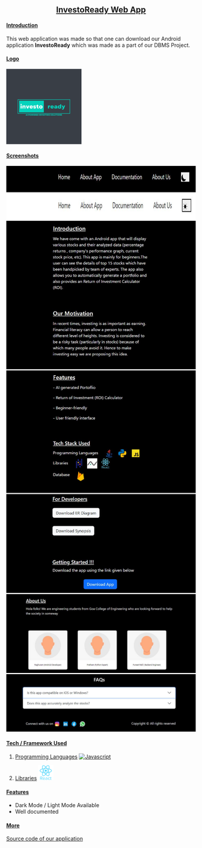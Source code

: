 ## <center><u>InvestoReady Web App </u></center>
#### <u>Introduction</u>
This web application was made so that one can download our Android application <strong>InvestoReady</strong>  which was made as a part of our DBMS Project.

#### <u>Logo</u>
<img src="screenshots/investo.png" width="200" height="200">

#### <u>Screenshots</u>
<img src="screenshots/NavbarInDarkMode.jpg" height="70">
<img src="screenshots/NavbarInLightMode.jpg" height="70">
<img src="screenshots/Home.jpg">
<img src="screenshots/AboutApp.jpg">
<img src="screenshots/Documentation.jpg">
<img src="screenshots/AboutUs.jpg">
<img src="screenshots/FAQ.jpg">

#### <u>Tech / Framework Used</u>

1. <u> Programming Languages</u>
<a href="https://developer.mozilla.org/en-US/docs/Web/JavaScript" target="_blank"><img src="https://img.icons8.com/color/48/null/javascript--v1.png" alt="Javascript" width="40" height="40"></a>

2. <u>Libraries</u>
<a href="https://reactjs.org/" target="_blank"><img src="https://raw.githubusercontent.com/devicons/devicon/master/icons/react/react-original-wordmark.svg" alt="React JS" width="40" height="40"></a>

#### <u>Features</u>
- Dark Mode / Light Mode Available
- Well documented

#### <u>More</u>
<a href = "https://github.com/puneetmpatil/InvestoReady">Source code of our application</a>
